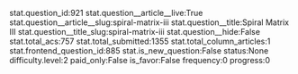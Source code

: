 stat.question_id:921
stat.question__article__live:True
stat.question__article__slug:spiral-matrix-iii
stat.question__title:Spiral Matrix III
stat.question__title_slug:spiral-matrix-iii
stat.question__hide:False
stat.total_acs:757
stat.total_submitted:1355
stat.total_column_articles:1
stat.frontend_question_id:885
stat.is_new_question:False
status:None
difficulty.level:2
paid_only:False
is_favor:False
frequency:0
progress:0

